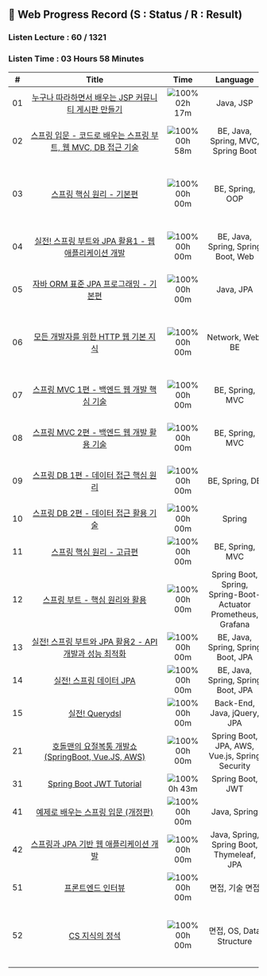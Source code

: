 ## 📍 Web Progress Record (S : Status / R : Result) 
### Listen Lecture : 60 / 1321
###   Listen Time : 03 Hours 58 Minutes
| # | &nbsp;&nbsp;&nbsp;&nbsp;&nbsp;&nbsp;&nbsp;&nbsp;&nbsp;&nbsp;&nbsp;&nbsp;&nbsp;&nbsp;&nbsp;&nbsp;&nbsp;&nbsp;&nbsp;&nbsp;&nbsp;&nbsp;&nbsp;&nbsp;&nbsp;&nbsp;Title&nbsp;&nbsp;&nbsp;&nbsp;&nbsp;&nbsp;&nbsp;&nbsp;&nbsp;&nbsp;&nbsp;&nbsp;&nbsp;&nbsp;&nbsp;&nbsp;&nbsp;&nbsp;&nbsp;&nbsp;&nbsp;&nbsp;&nbsp;&nbsp;&nbsp;&nbsp; | &nbsp;&nbsp;&nbsp;Time&nbsp;&nbsp;&nbsp; | &nbsp;&nbsp;&nbsp;&nbsp;Language&nbsp;&nbsp;&nbsp;&nbsp; | &nbsp;&nbsp;&nbsp;&nbsp;&nbsp;&nbsp;&nbsp;&nbsp;&nbsp;&nbsp;&nbsp;&nbsp;&nbsp;Term&nbsp;&nbsp;&nbsp;&nbsp;&nbsp;&nbsp;&nbsp;&nbsp;&nbsp;&nbsp;&nbsp;&nbsp;&nbsp; | S | R |
| :---: | :---: | :---: | :---: | :---: | :---: | :---: |
| 01 | [누구나 따라하면서 배우는 JSP 커뮤니티 게시판 만들기](https://www.inflearn.com/course/jsp-%EA%B2%8C%EC%8B%9C%ED%8C%90) | ![100%](https://progress-bar.dev/15/?scale=15&width=60&color=babaca&suffix=/15) </br> 02h 17m | Java, JSP | 22.03.17 ~ 22.03.22 | [✅](./Inflearn/JSP/Complete.PNG) | [✅](https://github.com/rylahs/JSP-Board) |
| 02 | [스프링 입문 - 코드로 배우는 스프링 부트, 웹 MVC, DB 접근 기술](https://www.inflearn.com/course/%EC%8A%A4%ED%94%84%EB%A7%81-%EC%9E%85%EB%AC%B8-%EC%8A%A4%ED%94%84%EB%A7%81%EB%B6%80%ED%8A%B8) | ![100%](https://progress-bar.dev/7/?scale=28&width=60&color=babaca&suffix=/28) </br> 00h 58m | BE, Java, Spring, MVC, Spring Boot | 22.04.08 ~ 22.04.10 </br> 23.07.18 ~ 23.07.22 | [✅](./Inflearn/Spring/0x01.BasicComplete.PNG) | [✅](https://github.com/rylahs/Study/tree/main/Spring/SpringBasic/hello-spring) |
| 03 | [스프링 핵심 원리 - 기본편](https://www.inflearn.com/course/%EC%8A%A4%ED%94%84%EB%A7%81-%ED%95%B5%EC%8B%AC-%EC%9B%90%EB%A6%AC-%EA%B8%B0%EB%B3%B8%ED%8E%B8) | ![100%](https://progress-bar.dev/0/?scale=65&width=60&color=babaca&suffix=/65) </br> 00h 00m | BE, Spring, OOP | 22.03.02 ~ 22.03.15 </br> 22.04.11 ~ 22.04.19 </br> 22.07.23 ~ 23.08.01 | [✅](https://www.inflearn.com/certificate/693269-325969-10292316) | [✅](#) |
| 04 | [실전! 스프링 부트와 JPA 활용1 - 웹 애플리케이션 개발](https://www.inflearn.com/course/%EC%8A%A4%ED%94%84%EB%A7%81%EB%B6%80%ED%8A%B8-JPA-%ED%99%9C%EC%9A%A9-1) | ![100%](https://progress-bar.dev/0/?scale=36&width=60&color=babaca&suffix=/36) </br> 00h 00m | BE, Java, Spring, Spring Boot, Web | 22.03.02 ~ 22.03.10 </br> 23.07.25 ~ 23.07.25 | [:hammer:](#) | [:hammer:](#) |
| 05 | [자바 ORM 표준 JPA 프로그래밍 - 기본편](https://www.inflearn.com/course/ORM-JPA-Basic) | ![100%](https://progress-bar.dev/0/?scale=54&width=60&color=babaca&suffix=/54) </br> 00h 00m | Java, JPA | 22.04.20 ~ 22.04.29 </br> 23.07.29 ~ 23.07.29 | [:hammer:](#) | [:hammer:](#) |
| 06 | [모든 개발자를 위한 HTTP 웹 기본 지식](https://www.inflearn.com/course/http-%EC%9B%B9-%EB%84%A4%ED%8A%B8%EC%9B%8C%ED%81%AC) | ![100%](https://progress-bar.dev/0/?scale=41&width=60&color=babaca&suffix=/41) </br> 00h 00m | Network, Web, BE | 22.03.29 ~ 22.03.31 </br> 22.04.19 ~ 22.04.20 </br> 23.07.30 ~ 23.07.31 | [✅](https://www.inflearn.com/certificate/693269-326277-10301205) | [✅](#) |
| 07 | [스프링 MVC 1편 - 백엔드 웹 개발 핵심 기술](https://www.inflearn.com/course/%EC%8A%A4%ED%94%84%EB%A7%81-mvc-1) | ![100%](https://progress-bar.dev/0/?scale=72&width=60&color=babaca&suffix=/72) </br> 00h 00m | BE, Spring, MVC | 22.05.01 ~ 22.05.05 </br> 23.07.30 ~ 23.07.31 | [✅](https://www.inflearn.com/certificate/693269-326674-10301206) | [✅](https://www.inflearn.com/certificate/693269-326674-10301206) |
| 08 | [스프링 MVC 2편 - 백엔드 웹 개발 활용 기술](https://www.inflearn.com/course/%EC%8A%A4%ED%94%84%EB%A7%81-mvc-2) | ![100%](https://progress-bar.dev/0/?scale=129&width=60&color=babaca&suffix=/129) </br> 00h 00m | BE, Spring, MVC | 22.05.05 ~ 22.05.18 </br> 23.08.01 ~ 23.08.10  | [:hammer:](#) | [:hammer:](#) |
| 09 | [스프링 DB 1편 - 데이터 접근 핵심 원리](https://www.inflearn.com/course/%EC%8A%A4%ED%94%84%EB%A7%81-db-1) | ![100%](https://progress-bar.dev/0/?scale=57&width=60&color=babaca&suffix=/57) </br> 00h 00m | BE, Spring, DB | 22.04.12 ~ 22.04.14 </br> 23.08.01 ~ 23.08.10 | [:hammer:](#) | [:hammer:](#) |
| 10 | [스프링 DB 2편 - 데이터 접근 활용 기술](https://www.inflearn.com/course/%EC%8A%A4%ED%94%84%EB%A7%81-db-2) | ![100%](https://progress-bar.dev/0/?scale=88&width=60&color=babaca&suffix=/88) </br> 00h 00m | Spring | ❌ | [❌](#) | [❌](#) |
| 11 | [스프링 핵심 원리 - 고급편](https://www.inflearn.com/course/%EC%8A%A4%ED%94%84%EB%A7%81-%ED%95%B5%EC%8B%AC-%EC%9B%90%EB%A6%AC-%EA%B3%A0%EA%B8%89%ED%8E%B8) | ![100%](https://progress-bar.dev/0/?scale=125&width=60&color=babaca&suffix=/125) </br> 00h 00m | BE, Spring, MVC | ❌ | [❌](#) | [❌](#) |
| 12 | [스프링 부트 - 핵심 원리와 활용](https://www.inflearn.com/course/%EC%8A%A4%ED%94%84%EB%A7%81%EB%B6%80%ED%8A%B8-%ED%95%B5%EC%8B%AC%EC%9B%90%EB%A6%AC-%ED%99%9C%EC%9A%A9) | ![100%](https://progress-bar.dev/0/?scale=107&width=60&color=babaca&suffix=/107) </br> 00h 00m | Spring Boot, Spring, Spring-Boot-Actuator </br> Prometheus, Grafana | ❌ | [❌](#) | [❌](#) |
| 13 | [실전! 스프링 부트와 JPA 활용2 - API 개발과 성능 최적화](https://www.inflearn.com/course/%EC%8A%A4%ED%94%84%EB%A7%81%EB%B6%80%ED%8A%B8-JPA-API%EA%B0%9C%EB%B0%9C-%EC%84%B1%EB%8A%A5%EC%B5%9C%EC%A0%81%ED%99%94) | ![100%](https://progress-bar.dev/0/?scale=24&width=60&color=babaca&suffix=/24) </br> 00h 00m | BE, Java, Spring, Spring Boot, JPA | ❌ | [❌](#) | [❌](#) |
| 14 | [실전! 스프링 데이터 JPA](https://www.inflearn.com/course/%EC%8A%A4%ED%94%84%EB%A7%81-%EB%8D%B0%EC%9D%B4%ED%84%B0-JPA-%EC%8B%A4%EC%A0%84) | ![100%](https://progress-bar.dev/0/?scale=32&width=60&color=babaca&suffix=/32) </br> 00h 00m | BE, Java, Spring, Spring Boot, JPA | ❌ | [❌](#) | [❌](#) |
| 15 | [실전! Querydsl](https://www.inflearn.com/course/Querydsl-%EC%8B%A4%EC%A0%84) | ![100%](https://progress-bar.dev/0/?scale=41&width=60&color=babaca&suffix=/41) </br> 00h 00m | Back-End, Java, jQuery, JPA | ❌ | [❌](#) | [❌](#) |
| 21 | [호돌맨의 요절복통 개발쇼 (SpringBoot, Vue.JS, AWS)](https://www.inflearn.com/course/%ED%98%B8%EB%8F%8C%EB%A7%A8-%EC%9A%94%EC%A0%88%EB%B3%B5%ED%86%B5-%EA%B0%9C%EB%B0%9C%EC%87%BC) | ![100%](https://progress-bar.dev/0/?scale=76&width=60&color=babaca&suffix=/76) </br> 00h 00m | Spring Boot, JPA, AWS, Vue.js, Spring Security | ❌ | [❌](#) | [❌](#) |
| 31 | [Spring Boot JWT Tutorial](https://www.inflearn.com/course/%EC%8A%A4%ED%94%84%EB%A7%81%EB%B6%80%ED%8A%B8-jwt) | ![100%](https://progress-bar.dev/5/?scale=5&width=60&color=babaca&suffix=/5) </br> 0h 43m | Spring Boot, JWT | 22.05.19 ~ 22.05.20 | [✅](https://github.com/rylahs/SpringBoot-Jwt-Tutorial) | [✅](https://github.com/rylahs/SpringBoot-Jwt-Tutorial) |
| 41 | [예제로 배우는 스프링 입문 (개정판)](https://www.inflearn.com/course/spring_revised_edition) | ![100%](https://progress-bar.dev/0/?scale=13&width=60&color=babaca&suffix=/13) </br> 00h 00m | Java, Spring | ❌ | [❌](#) | [❌](#) |
| 42 | [스프링과 JPA 기반 웹 애플리케이션 개발](https://www.inflearn.com/course/%EC%8A%A4%ED%94%84%EB%A7%81-JPA-%EC%9B%B9%EC%95%B1) | ![100%](https://progress-bar.dev/0/?scale=96&width=60&color=babaca&suffix=/96) </br> 00h 00m | Java, Spring, Spring Boot, </br> Thymeleaf, JPA | ❌ | [❌](#) | [❌](#) |
| 51 | [프론트엔드 인터뷰](https://www.inflearn.com/course/%ED%94%84%EB%A1%A0%ED%8A%B8%EC%97%94%EB%93%9C-%EB%A9%B4%EC%A0%91-%ED%81%B0%EB%8F%8C) | ![100%](https://progress-bar.dev/24/?scale=70&width=60&color=babaca&suffix=/24) </br> 00h 00m | 면접, 기술 면접 | ❌ | [❌](#) | [❌](#) |
| 52 | [CS 지식의 정석](https://www.inflearn.com/course/%EA%B0%9C%EB%B0%9C%EC%9E%90-%EB%A9%B4%EC%A0%91-cs-%ED%8A%B9%EA%B0%95) | ![100%](https://progress-bar.dev/0/?scale=193&width=60&color=babaca&suffix=/193) </br> 00h 00m | 면접, OS, Data Structure | 22.05.21 ~ 22.05.31 </br> 22.06.17 ~ 22.06.22 </br> 23.08.15 ~ 23.08.15 | [✅](https://www.inflearn.com/certificate/693269-328823-10467316) | [✅] |(https://www.inflearn.com/certificate/693269-328823-10467316) |
